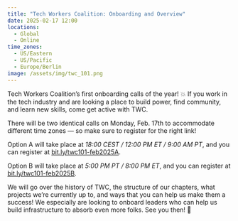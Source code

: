 ```yaml
---
title: "Tech Workers Coalition: Onboarding and Overview"
date: 2025-02-17 12:00
locations:
  - Global
  - Online
time_zones:
  - US/Eastern
  - US/Pacific
  - Europe/Berlin
image: /assets/img/twc_101.png
---
```

Tech Workers Coalition’s first onboarding calls of the year! 💥 If you work in the 
tech industry and are looking a place to build power, find community, 
and learn new skills, come get active with TWC.

There will be two identical calls on Monday, Feb. 17th to accommodate different time zones
 — so make sure to register for the right link! 

Option A will take place at *18:00 CEST / 12:00 PM ET / 9:00 AM PT*, and you can 
register at [bit.ly/twc101-feb2025A](bit.ly/twc101-feb2025B). 

Option B will take place at *5:00 PM PT / 8:00 PM ET*, and you can register at [bit.ly/twc101-feb2025B](bit.ly/twc101-feb2025B).

We will go over the history of TWC, the structure of our chapters, what 
projects we’re currently up to, and ways that you can help us make them a
success! We especially are looking to onboard leaders who can help us 
build infrastructure to absorb even more folks. See you then! 💫
